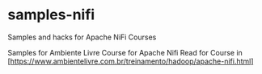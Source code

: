 # samples-nifi
Samples and hacks for Apache NiFi Courses

Samples for Ambiente Livre Course for Apache Nifi 
Read for Course in [https://www.ambientelivre.com.br/treinamento/hadoop/apache-nifi.html]
